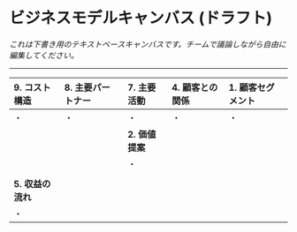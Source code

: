 # ビジネスモデルキャンバス (ドラフト)

*これは下書き用のテキストベースキャンバスです。チームで議論しながら自由に編集してください。*

---

| 9. コスト構造 | 8. 主要パートナー | 7. 主要活動 | 4. 顧客との関係 | 1. 顧客セグメント |
| :--- | :--- | :--- | :--- | :--- |
| ・ | ・ | ・ | ・ | ・ |
| | | **2. 価値提案** | | |
| | | ・ | | |
| | | | | |
| **5. 収益の流れ** | | | | |
| ・ | | | | |
